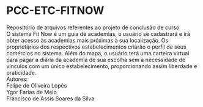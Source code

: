 # PCC-ETC-FITNOW
Repositório de arquivos referentes ao projeto de conclusão de curso
 <br>
O sistema Fit Now é um guia de academias, o usuário se cadastrará e irá obter acesso às academias mais próximas à sua localização. Os proprietários dos respectivos estabelecimentos criarão o perfil de seus comércios no sistema. Além do mapa, o usuário terá uma carteira virtual para pagar a diária da academia de sua escolha sem a necessidade de vínculos com um único estabelecimento, proporcionando assim liberdade e praticidade.
<br>
Autores:
<br>
Felipe de Oliveira Lopes
<br>
Ygor Farias de Melo
<br>
Francisco de Assis Soares da Silva
<br>
